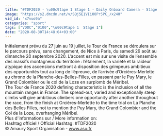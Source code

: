 ```yaml
---
title: "#TDF2020 - \u00c9tape 1 Stage 1 - Daily Onboard Camera - Stage 1 one from inside L'\u00e9tape 1 de l\u2019int\u00e9rieur"
image: "https://s2.dmcdn.net/v/SQj5E1VIi00Pr5PC_/x240"
vid_id: "x7vuo9a"
categories: "sport"
tags: ["VDOC","0100","\u00c9tape 1  Stage 1"]
date: "2020-08-30T14:48:04+03:00"
---
```

Initialement prévu du 27 juin au 19 juillet, le Tour de France se déroulera sur le parcours prévu, sans changement, de Nice à Paris, du samedi 29 août au dimanche 20 septembre 2020. L’accent est mis sur une visite de l’ensemble des massifs montagneux du territoire : l’étalement, la variété et la raideur atypique des ascensions mettront à disposition des grimpeurs ambitieux des opportunités tout au long de l’épreuve, de l’arrivée d’Orcières-Merlette au chrono de la Planche-des-Belles-Filles, en passant par le Puy Mary, le Grand Colombier ou le col de la Loze en surplomb de Méribel.  <br>The Tour de France 2020 defining characteristic is the inclusion of all the mountain ranges in France. The spread-out, varied and exceptionally steep climbs will give ambitious climbers one opportunity after another throughout the race, from the finish at Orcières-Merlette to the time trial on La Planche des Belles Filles, not to mention the Puy Mary, the Grand Colombier and the Col de la Loze, overhanging Méribel.  <br>Plus d'informations sur / More information on:  <br>Hashtag officiel / Official Hashtag: #TDF2020  <br>© Amaury Sport Organisation - www.aso.fr
